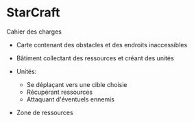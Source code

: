 StarCraft
=========

Cahier des charges 

- Carte contenant des obstacles et des endroits inaccessibles
- Bâtiment collectant des ressources et créant des unités 
- Unités:
    - Se déplaçant vers une cible choisie 
    - Récupérant ressources 
    - Attaquant d'éventuels ennemis 

- Zone de ressources

